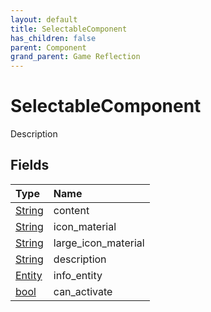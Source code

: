 ```yaml
---
layout: default
title: SelectableComponent
has_children: false
parent: Component
grand_parent: Game Reflection
---
```

# SelectableComponent
Description 

## Fields

| Type | Name |
|:----------|:--------------|
| [String](/riftbreaker-wiki/docs/game-reflection/components/string/) | content |
| [String](/riftbreaker-wiki/docs/game-reflection/components/string/) | icon_material |
| [String](/riftbreaker-wiki/docs/game-reflection/components/string/) | large_icon_material |
| [String](/riftbreaker-wiki/docs/game-reflection/components/string/) | description |
| [Entity](/riftbreaker-wiki/docs/game-reflection/classes/entity/) | info_entity |
| [bool](/riftbreaker-wiki/docs/game-reflection/components/bool/) | can_activate |

